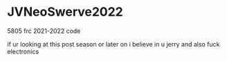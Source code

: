 # JVNeoSwerve2022
5805 frc 2021-2022 code

if ur looking at this post season or later on i believe in u jerry and also fuck electronics

